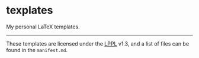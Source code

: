# texplates
My personal LaTeX templates.

***

These templates are licensed under the [LPPL](https://www.latex-project.org/lppl/) v1.3, and a list of files can be found in the `manifest.md`.
